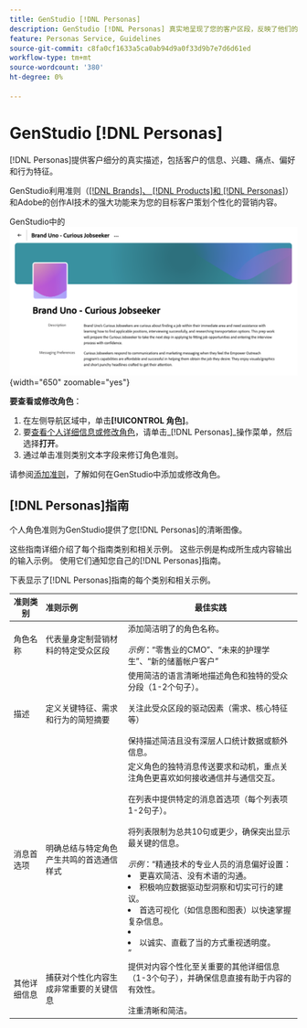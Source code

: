 ```yaml
---
title: GenStudio [!DNL Personas]
description: GenStudio [!DNL Personas] 真实地呈现了您的客户区段，反映了他们的兴趣、痛点、偏好和行为特征。
feature: Personas Service, Guidelines
source-git-commit: c8fa0cf1633a5ca0ab94d9a0f33d9b7e7d6d61ed
workflow-type: tm+mt
source-wordcount: '380'
ht-degree: 0%

---
```



# GenStudio [!DNL Personas]

[!DNL Personas]提供客户细分的真实描述，包括客户的信息、兴趣、痛点、偏好和行为特征。

GenStudio利用准则（[[!DNL Brands]、 [!DNL Products]和 [!DNL Personas]](overview.md)）和Adobe的创作AI技术的强大功能来为您的目标客户策划个性化的营销内容。&#x200B;

GenStudio中的![[!DNL Personas]准则](/help/assets/personas-guidelines.png){width="650" zoomable="yes"}

**要查看或修改角色**：

1. 在左侧导航区域中，单击&#x200B;**[!UICONTROL 角色]**。
1. 要[查看个人详细信息或修改角色](add-guidelines.md#manage-personas)，请单击&#x200B;_[!DNL Personas]_操作菜单，然后选择&#x200B;**打开**。
1. 通过单击准则类别文本字段来修订角色准则。

请参阅[添加准则](add-guidelines.md)，了解如何在GenStudio中添加或修改角色。

## [!DNL Personas]指南

个人角色准则为GenStudio提供了您[!DNL Personas]的清晰图像。

这些指南详细介绍了每个指南类别和相关示例。 这些示例是构成所生成内容输出的输入示例。 使用它们通知您自己的[!DNL Personas]指南。

下表显示了[!DNL Personas]指南的每个类别和相关示例。

| 准则类别 | 准则示例 | 最佳实践 |
| ------------------| :---------- |-------------|
| 角色名称 | 代表量身定制营销材料的特定受众区段 | 添加简洁明了的角色名称。<br><br>_示例_：“零售业的CMO”、“未来的护理学生”、“新的储蓄帐户客户” |
| 描述 | 定义关键特征、需求和行为的简短摘要 | 使用简洁的语言清晰地描述角色和独特的受众分段（1-2个句子）。<br><br>关注此受众区段的驱动因素（需求、核心特征等）<br><br>保持描述简洁且没有深层人口统计数据或额外信息。 |
| 消息首选项 | 明确总结与特定角色产生共鸣的首选通信样式 | 定义角色的独特消息传送要求和动机，重点关注角色更喜欢如何接收通信并与通信交互。<br><br>在列表中提供特定的消息首选项（每个列表项1-2句子）。<br><br>将列表限制为总共10句或更少，确保突出显示最关键的信息。<br><br>_示例_：“精通技术的专业人员的消息偏好设置：<li>更喜欢简洁、没有术语的沟通。</li><li>积极响应数据驱动型洞察和切实可行的建议。</li><li>首选可视化（如信息图和图表）以快速掌握复杂信息。<li><li>以诚实、直截了当的方式重视透明度。</li>” |
| 其他详细信息 | 捕获对个性化内容生成非常重要的关键信息 | 提供对内容个性化至关重要的其他详细信息（1-3个句子），并确保信息直接有助于内容的有效性。<br><br>注重清晰和简洁。 |
